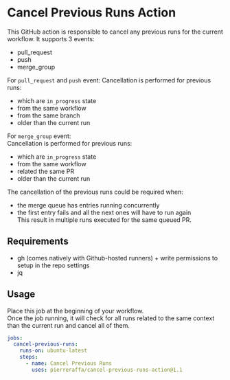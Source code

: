 # Cancel Previous Runs Action 

This GitHub action is responsible to cancel any previous runs for the current workflow.
It supports 3 events:  
- pull_request  
- push  
- merge_group  

For `pull_request` and `push` event: 
Cancellation is performed for previous runs:
- which are `in_progress` state
- from the same workflow
- from the same branch
- older than the current run

For `merge_group` event:   
Cancellation is performed for previous runs:
- which are `in_progress` state
- from the same workflow
- related the same PR 
- older than the current run

The cancellation of the previous runs could be required when:
- the merge queue has entries running concurrently  
- the first entry fails and all the next ones will have to run again  
This result in multiple runs executed for the same queued PR.  

## Requirements
- gh (comes natively with Github-hosted runners) + write permissions to setup in the repo settings
- jq

## Usage 

Place this job at the beginning of your workflow.  
Once the job running, it will check for all runs related to the same context than the current run and cancel all of them.  

```yaml
jobs:
  cancel-previous-runs:
    runs-on: ubuntu-latest
    steps:
      - name: Cancel Previous Runs
        uses: pierreraffa/cancel-previous-runs-action@1.1
```